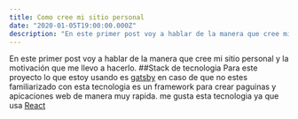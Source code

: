```yaml
---
title: Como cree mi sitio personal
date: "2020-01-05T19:00:00.000Z"
description: "En este primer post voy a hablar de la manera que cree mi sitio personal y la motivación que me llevo a hacerlo"
---
```


En este primer post voy a hablar de la manera que cree mi sitio personal y la motivación que me llevo a hacerlo.
##Stack de tecnologia
Para este proyecto lo que estoy usando es [gatsby](https://www.gatsbyjs.org/) en caso de que no estes familiarizado con esta tecnologia es un framework para crear paguinas y apicaciones web de manera muy rapida. me gusta esta tecnologia ya que usa [React](https://reactjs.org/) 

